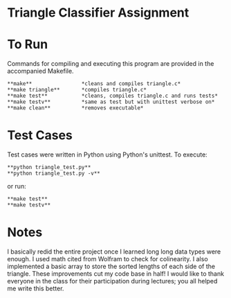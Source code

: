 Triangle Classifier Assignment
=====================================


# To Run

Commands for compiling and executing this program are provided in the
accompanied Makefile. 

```
**make**				*cleans and compiles triangle.c*
**make triangle**	    *compiles triangle.c*
**make test**			*cleans, compiles triangle.c and runs tests*
**make testv**			*same as test but with unittest verbose on*
**make clean**			*removes executable*
```

# Test Cases

Test cases were written in Python using Python's unittest. 
To execute:

```
**python triangle_test.py**
**python triangle_test.py -v**
```

or run:

```
**make test**
**make testv**
```

# Notes

I basically redid the entire project once I learned long long data types were enough. I used math cited from Wolfram to check for colinearity. I also implemented a basic array to store the sorted lengths of each side of the triangle. These improvements cut my code base in half! I would like to thank everyone in the class for their participation during lectures; you all helped me write this better.

